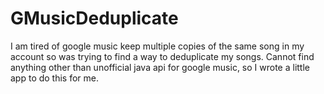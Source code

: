 GMusicDeduplicate
=================

I am tired of google music keep multiple copies of the same song in my account so was trying to find a way to deduplicate my songs. Cannot find anything other than unofficial java api for google music, so I wrote a little app to do this for me.